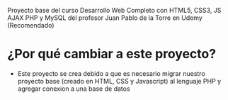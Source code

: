 Proyecto base del curso Desarrollo Web Completo con HTML5, CSS3, JS AJAX PHP y MySQL
del profesor Juan Pablo de la Torre en Udemy (Recomendado)

# ¿Por qué cambiar a este proyecto?

- Este proyecto se crea debido a que es necesario migrar nuestro proyecto base (creado en HTML, CSS y Javascript) al lenguaje PHP y agregar conexion a una base de datos
